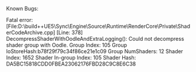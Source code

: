 Known Bugs:

Fatal error: [File:D:\build\++UE5\Sync\Engine\Source\Runtime\RenderCore\Private\ShaderCodeArchive.cpp] [Line: 378]
DecompressShaderWithOodleAndExtraLogging(): Could not decompress shader group with Oodle. Group Index: 105 Group IoStoreHash:b78f29f79c34f86ce21e1c09 Group NumShaders: 12 Shader Index: 1652 Shader In-group Index: 105 Shader Hash: DA5BC15818CDD0FBEA23062176FBD28C9C8E6C38